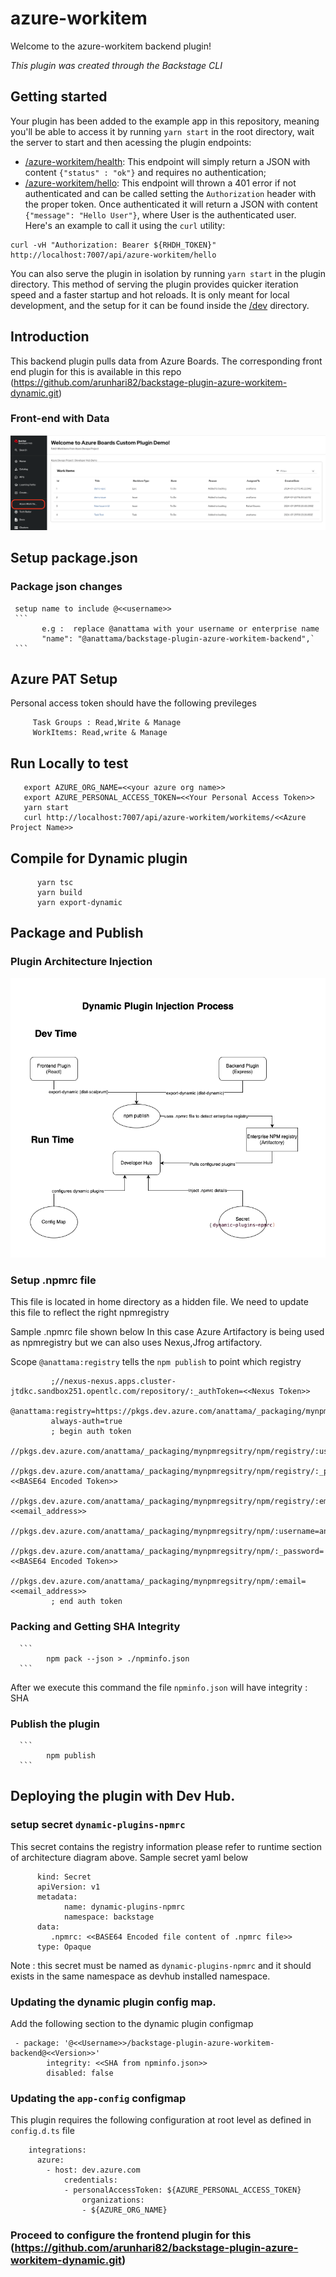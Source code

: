 # azure-workitem

Welcome to the azure-workitem backend plugin!

_This plugin was created through the Backstage CLI_

## Getting started

Your plugin has been added to the example app in this repository, meaning you'll be able to access it by running `yarn
start` in the root directory, wait the server to start and then acessing the plugin endpoints:

* [/azure-workitem/health](http://localhost:7007/api/azure-workitem/health): This endpoint will simply return a JSON with content `{"status" : "ok"}` and requires no authentication;
* [/azure-workitem/hello](http://localhost:7007/api/azure-workitem/hello): This endpoint will thrown a 401 error if not authenticated and can be called setting the `Authorization` header with the proper token. Once authenticated it will return a JSON with content `{"message": "Hello User"}`, where User is the authenticated user. Here's an example to call it using the `curl` utility:

```
curl -vH "Authorization: Bearer ${RHDH_TOKEN}" http://localhost:7007/api/azure-workitem/hello
```

You can also serve the plugin in isolation by running `yarn start` in the plugin directory.
This method of serving the plugin provides quicker iteration speed and a faster startup and hot reloads.
It is only meant for local development, and the setup for it can be found inside the [/dev](/dev) directory.


## Introduction

This backend plugin pulls data from Azure Boards. The corresponding front end plugin for this is available in this repo (https://github.com/arunhari82/backstage-plugin-azure-workitem-dynamic.git)

### Front-end with Data

![Front End Plugin](/docs/Azure%20Boards%20workitem.png)

## Setup package.json

   ### Package json changes 
     setup name to include @<<username>> 
     ```  
           e.g :  replace @anattama with your username or enterprise name
           "name": "@anattama/backstage-plugin-azure-workitem-backend",`
     ```      

## Azure PAT Setup

   Personal access token should have the following previleges

   ```
        Task Groups : Read,Write & Manage
        WorkItems: Read,write & Manage
   ```     

## Run Locally to test

```
   export AZURE_ORG_NAME=<<your azure org name>>
   export AZURE_PERSONAL_ACCESS_TOKEN=<<Your Personal Access Token>>
   yarn start
   curl http://localhost:7007/api/azure-workitem/workitems/<<Azure Project Name>>
```   

## Compile for Dynamic plugin
```
      yarn tsc
      yarn build
      yarn export-dynamic
```


## Package and Publish 
  
### Plugin Architecture Injection
      
![Architecture Diagram](/docs/dynamic-plugin-injection.png)


### Setup .npmrc file
   This file is located in home directory as a hidden file. We need to update this file to reflect the right npmregistry

   Sample .npmrc file shown below In this case Azure Artifactory is being used as npmregistry but we can also uses Nexus,Jfrog artifactory.

   Scope `@anattama:registry` tells the `npm publish` to point which registry

   ```
            ;//nexus-nexus.apps.cluster-jtdkc.sandbox251.opentlc.com/repository/:_authToken=<<Nexus Token>>
            @anattama:registry=https://pkgs.dev.azure.com/anattama/_packaging/mynpmregsitry/npm/registry/
            always-auth=true
            ; begin auth token
            //pkgs.dev.azure.com/anattama/_packaging/mynpmregsitry/npm/registry/:username=anattama
            //pkgs.dev.azure.com/anattama/_packaging/mynpmregsitry/npm/registry/:_password=<<BASE64 Encoded Token>>
            //pkgs.dev.azure.com/anattama/_packaging/mynpmregsitry/npm/registry/:email=<<email_address>>
            //pkgs.dev.azure.com/anattama/_packaging/mynpmregsitry/npm/:username=anattama
            //pkgs.dev.azure.com/anattama/_packaging/mynpmregsitry/npm/:_password=<<BASE64 Encoded Token>>
            //pkgs.dev.azure.com/anattama/_packaging/mynpmregsitry/npm/:email=<<email_address>>
            ; end auth token
   ```
### Packing and  Getting SHA Integrity

      ```
            npm pack --json > ./npminfo.json 
      ``` 
After we execute this command the file `npminfo.json` will have integrity : SHA         

### Publish the plugin

      ```
            npm publish
      ```

## Deploying the plugin with Dev Hub.

### setup secret `dynamic-plugins-npmrc`

This secret contains the registry information please refer to runtime section of architecture diagram above. Sample secret yaml below

```
      kind: Secret
      apiVersion: v1
      metadata:
            name: dynamic-plugins-npmrc
            namespace: backstage
      data:
         .npmrc: <<BASE64 Encoded file content of .npmrc file>>
      type: Opaque

```

Note : this secret must be named as `dynamic-plugins-npmrc` and it should exists in the same namespace  as devhub installed namespace.

### Updating the dynamic plugin config map.
Add the following section to the dynamic plugin configmap

```
 - package: '@<<Username>>/backstage-plugin-azure-workitem-backend@<<Version>>'
        integrity: <<SHA from npminfo.json>>
        disabled: false
```           

### Updating the `app-config` configmap

This plugin requires the following configuration at root level as defined in `config.d.ts` file

```
    integrations:
      azure:
        - host: dev.azure.com
            credentials:
            - personalAccessToken: ${AZURE_PERSONAL_ACCESS_TOKEN}
                organizations:
                - ${AZURE_ORG_NAME}  
```         

### Proceed to configure the frontend plugin for this (https://github.com/arunhari82/backstage-plugin-azure-workitem-dynamic.git)